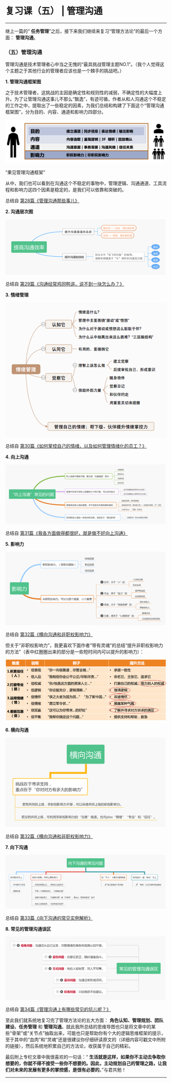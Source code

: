 # 复习课（五） | 管理沟通
* * *

继上一篇的“ **任务管理**”之后，接下来我们继续来复习“管理方法论”的最后一个方面： **管理沟通**。

### （五）管理沟通

管理沟通是技术管理者心中当之无愧的“最具挑战管理主题NO.1”。（我个人觉得这个主题之于其他行业的管理者应该也是一个棘手的挑战吧。）

**1\. 管理沟通框架图**

之于技术管理者，这挑战的主因是确定性和规则性的减弱，不确定性的大幅度上升。为了让管理沟通这事儿不那么“飘逸”，有迹可循，作者从和人沟通这个不稳定的工作之中，提取出了一些稳定的因素，为我们总结和构建了下面这个“管理沟通框架图”，分为目的、内容、通道和影响力四部分。

![](images/68785/a7cdf7790422245a87b978b53872b764.png)

“果见管理沟通框架”

从中，我们也可以看到在沟通这个不稳定的事物中，管理逻辑、沟通通道、工具流程和影响力这四个因素是稳定的，是我们可以依靠和突破的。

总结自 [第28篇《管理沟通那些事儿》](https://time.geekbang.org/column/article/41968)

**2\. 沟通层次图**

![](images/68785/7e94208ef6292eb166e637c4bf08c1bf.jpg)

总结自 [第29篇《沟通经常鸡同鸭讲，说不到一块怎么办？》](https://time.geekbang.org/column/article/42064)

**3\. 情绪管理**

![](images/68785/fa7d9719bdb620810352c3a79d2f16a4.png)

总结自 [第30篇《如何掌控自己的情绪，以及如何管理情绪化的员工？》](https://time.geekbang.org/column/article/42393)

**4\. 向上沟通**

![](images/68785/1f68c9062b5e59fd288c8f1eb54c4952.png)

总结自 [第31篇《我各方面做得都很好，就是做不好向上沟通》](https://time.geekbang.org/column/article/42582)

**5\. 影响力**

![](images/68785/9524e43e8beda72e1c5cdef1e7db306f.png)

总结自 [第32篇《横向沟通和非职权影响力》](https://time.geekbang.org/column/article/42770)

但关于“非职权影响力”，我更喜欢下面作者“带有灵魂”的总结“提升非职权影响力的方法”（表中红圈圈出来的部分是一些短时间内可以提升的影响力）：

![](images/68785/8d173ca4246975204367fa9915629dfd.png)

**6\. 横向沟通**

![](images/68785/80fbeaebd82c4fc26b893243ddb38499.png)

总结自 [第32篇《横向沟通和非职权影响力》](https://time.geekbang.org/column/article/42770)

**7\. 向下沟通**

![](images/68785/0331d14c27eab8958f8766c76301e8fe.png)

总结自 [第33篇《向下沟通的常见实例解析》](https://time.geekbang.org/column/article/42904)

**8\. 常见的管理沟通误区**

![](images/68785/42461dbbeb46e2fd8fe0e4758f2bf75f.png)

总结自 [第34篇《管理沟通上有哪些常见的坑儿呢？》](https://time.geekbang.org/column/article/64371)

至此我们就系统地复习完了管理方法论的五大方面： **角色认知、管理规划、团队建设、任务管理** 和 **管理沟通**。就此我所总结的思维导图也只是将文章中的某些“骨架”或“关节点”抽取出来，可能也只是帮助你有个大的逻辑思维框架的提示，至于其中的“血肉”和“灵魂”还是很建议你仔细研读原文的（详细内容可戳文中所附的链接），然后系统地积累自己的方法论，收获属于自己的精彩。

最后附上专栏文章中我很喜欢的一句话：“ **生活就是这样，如果你不主动去争取你想要的，你就不得不接受一些你不想要的。因此，主动规划自己的管理之路，让我们对未来的发展有更多的掌控感，是很有必要的**。”与君共勉！

* * *